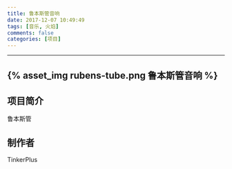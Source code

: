 ```yaml
---
title: 鲁本斯管音响
date: 2017-12-07 10:49:49
tags: [音乐, 火焰]
comments: false
categories: [项目]
---
```

---

{% asset_img rubens-tube.png 鲁本斯管音响 %}
---
## 项目简介

鲁本斯管

## 制作者

TinkerPlus
